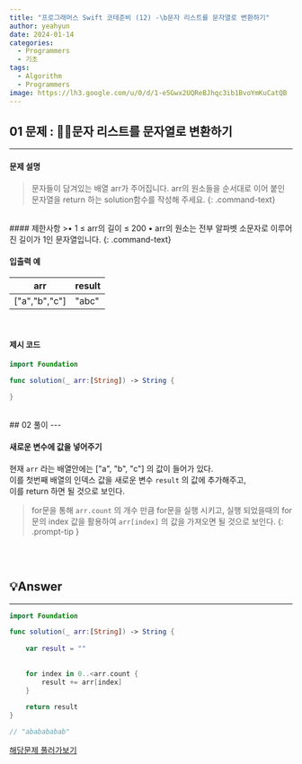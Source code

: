 ```yaml
---
title: "프로그래머스 Swift 코테준비 (12) -\b문자 리스트를 문자열로 변환하기"
author: yeahyun
date: 2024-01-14
categories:
  - Programmers
  - 기초
tags:
  - Algorithm
  - Programmers
image: https://lh3.google.com/u/0/d/1-e5Gwx2UQReBJhqc3ib1BvoYmKuCatQB
---
```

## 01 문제 : 문자 리스트를 문자열로 변환하기
---
#### 문제 설명

>문자들이 담겨있는 배열 arr가 주어집니다. arr의 원소들을 순서대로 이어 붙인 문자열을 return 하는 solution함수를 작성해 주세요.
{: .command-text}

<br>
#### 제한사항
>• 1 ≤ arr의 길이 ≤ 200
	• arr의 원소는 전부 알파벳 소문자로 이루어진 길이가 1인 문자열입니다.
{: .command-text}


<br>

#### 입출력 예

| arr | result |
| ---- | ---- |
| ["a","b","c"]	 | "abc" |


<br>

#### 제시 코드

```swift
import Foundation

func solution(_ arr:[String]) -> String {

}
```


<br>
## 02 풀이
---

#### 새로운 변수에 값을 넣어주기

현재 `arr` 라는 배열안에는 ["a", "b", "c"] 의 값이 들어가 있다.  
이를 첫번째 배열의 인덱스 값을 새로운 변수 `result` 의 값에 추가해주고,  
이를 return 하면 될 것으로 보인다.

> for문을 통해 `arr.count` 의 개수 만큼 for문을 실행 시키고, 실행 되었을때의 for문의 index 값을 활용하여 `arr[index]` 의 값을 가져오면 될 것으로 보인다.
{: .prompt-tip }


<br>
<br>

## 💡Answer
---

```swift
import Foundation

func solution(_ arr:[String]) -> String {
    
    var result = ""
    
    
    for index in 0..<arr.count {
        result += arr[index]
    }
    
    return result
}

// "ababababab"
```


[해당문제 풀러가보기](https://school.programmers.co.kr/learn/courses/30/lessons/181941)


